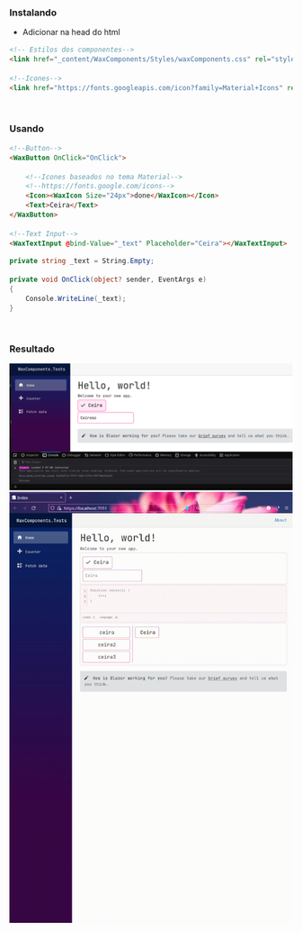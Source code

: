 ### Instalando

- Adicionar na head do html
```html
<!-- Estilos dos componentes-->
<link href="_content/WaxComponents/Styles/waxComponents.css" rel="stylesheet">

<!--Icones-->
<link href="https://fonts.googleapis.com/icon?family=Material+Icons" rel="stylesheet">
```

<br/>

### Usando

```html
<!--Button-->
<WaxButton OnClick="OnClick">
    
    <!--Icones baseados no tema Material-->
    <!--https://fonts.google.com/icons-->
    <Icon><WaxIcon Size="24px">done</WaxIcon></Icon>
    <Text>Ceira</Text>
</WaxButton>

<!--Text Input-->
<WaxTextInput @bind-Value="_text" Placeholder="Ceira"></WaxTextInput>
```

```c#
private string _text = String.Empty;

private void OnClick(object? sender, EventArgs e)
{
    Console.WriteLine(_text);
}
```

<br/>

### Resultado
![sample](https://github.com/lllggghhhaaa/WaxComponents/blob/8eeefa5e9a088bd018d650f0d6ae3e8b2c88217c/Assets/sample.png)
![sample](https://github.com/lllggghhhaaa/WaxComponents/blob/8eeefa5e9a088bd018d650f0d6ae3e8b2c88217c/Assets/sample.gif)
